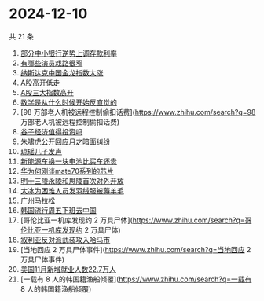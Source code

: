 # 2024-12-10

共 21 条

<!-- BEGIN ZHIHUSEARCH -->
<!-- 最后更新时间 Tue Dec 10 2024 21:25:18 GMT+0800 (China Standard Time) -->
1. [部分中小银行逆势上调存款利率](https://www.zhihu.com/search?q=部分中小银行逆势上调存款利率)
1. [有哪些演员戏路很窄](https://www.zhihu.com/search?q=有哪些演员戏路很窄)
1. [纳斯达克中国金龙指数大涨](https://www.zhihu.com/search?q=纳斯达克中国金龙指数大涨)
1. [A股高开低走](https://www.zhihu.com/search?q=A股高开低走)
1. [A股三大指数高开](https://www.zhihu.com/search?q=A股三大指数高开)
1. [数学是从什么时候开始反直觉的](https://www.zhihu.com/search?q=数学是从什么时候开始反直觉的)
1. [98 万部老人机被远程控制偷扣话费](https://www.zhihu.com/search?q=98 万部老人机被远程控制偷扣话费)
1. [谷子经济值得投资吗](https://www.zhihu.com/search?q=谷子经济值得投资吗)
1. [朱啸虎公开回应月之暗面纠纷](https://www.zhihu.com/search?q=朱啸虎公开回应月之暗面纠纷)
1. [琼瑶儿子发声](https://www.zhihu.com/search?q=琼瑶儿子发声)
1. [新能源车换一块电池比买车还贵](https://www.zhihu.com/search?q=新能源车换一块电池比买车还贵)
1. [华为何刚谈mate70系列的芯片](https://www.zhihu.com/search?q=华为何刚谈mate70系列的芯片)
1. [明十三陵永陵和思陵首次对外开放](https://www.zhihu.com/search?q=明十三陵永陵和思陵首次对外开放)
1. [大冰为困难人员发羽绒服被薅羊毛](https://www.zhihu.com/search?q=大冰为困难人员发羽绒服被薅羊毛)
1. [广州马拉松](https://www.zhihu.com/search?q=广州马拉松)
1. [韩国流行周五下班去中国](https://www.zhihu.com/search?q=韩国流行周五下班去中国)
1. [哥伦比亚一机库发现约 2 万具尸体](https://www.zhihu.com/search?q=哥伦比亚一机库发现约 2 万具尸体)
1. [叙利亚反对派武装攻入哈马市](https://www.zhihu.com/search?q=叙利亚反对派武装攻入哈马市)
1. [当地回应 2 万具尸体事件](https://www.zhihu.com/search?q=当地回应 2 万具尸体事件)
1. [美国11月新增就业人数22.7万人](https://www.zhihu.com/search?q=美国11月新增就业人数22.7万人)
1. [一载有 8 人的韩国籍渔船倾覆](https://www.zhihu.com/search?q=一载有 8 人的韩国籍渔船倾覆)
<!-- END ZHIHUSEARCH -->
